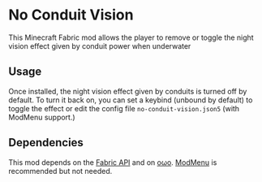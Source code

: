 # No Conduit Vision

This Minecraft Fabric mod allows the player to remove or toggle the night vision effect given by conduit power when underwater

## Usage

Once installed, the night vision effect given by conduits is turned off by default.
To turn it back on, you can set a keybind (unbound by default) to toggle the effect
or edit the config file `no-conduit-vision.json5` (with ModMenu support.)

## Dependencies

This mod depends on the [Fabric API](https://modrinth.com/mod/fabric-api) and on [oωo](https://modrinth.com/mod/owo-lib).
[ModMenu](https://modrinth.com/mod/modmenu) is recommended but not needed.

